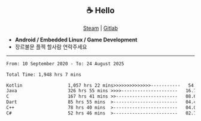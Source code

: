 <h2 align="center"> ☕ Hello </h2>

<p align="center">
  <a href="https://steamcommunity.com/id/Niforances/">Steam</a> |
  <a href="https://gitlab.com/niforances">Gitlab</a>
</p>

 - **Android / Embedded Linux / Game Development**
 - 장르불문 플젝 할사람 연락주세요

------

<!--START_SECTION:waka-->

```txt
From: 10 September 2020 - To: 24 August 2025

Total Time: 1,948 hrs 7 mins

Kotlin                 1,057 hrs 22 mins>>>>>>>>>>>>>>-----------   54.28 %
Java                   326 hrs 55 mins >>>>---------------------   16.78 %
C                      167 hrs 41 mins >>-----------------------   08.61 %
Dart                   85 hrs 55 mins  >------------------------   04.41 %
C++                    78 hrs 40 mins  >------------------------   04.04 %
C#                     52 hrs 46 mins  >------------------------   02.71 %
```

<!--END_SECTION:waka-->

